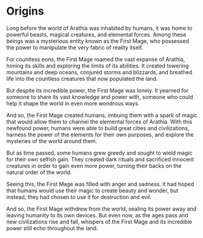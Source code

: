 # Origins

Long before the world of Arathia was inhabited by humans, it was home to powerful beasts, magical creatures, and elemental forces. Among these beings was a mysterious entity known as the First Mage, who possessed the power to manipulate the very fabric of reality itself.

For countless eons, the First Mage roamed the vast expanse of Arathia, honing its skills and exploring the limits of its abilities. It created towering mountains and deep oceans, conjured storms and blizzards, and breathed life into the countless creatures that now populated the land.

But despite its incredible power, the First Mage was lonely. It yearned for someone to share its vast knowledge and power with, someone who could help it shape the world in even more wondrous ways.

And so, the First Mage created humans, imbuing them with a spark of magic that would allow them to channel the elemental forces of Arathia. With this newfound power, humans were able to build great cities and civilizations, harness the power of the elements for their own purposes, and explore the mysteries of the world around them.

But as time passed, some humans grew greedy and sought to wield magic for their own selfish gain. They created dark rituals and sacrificed innocent creatures in order to gain even more power, turning their backs on the natural order of the world.

Seeing this, the First Mage was filled with anger and sadness. It had hoped that humans would use their magic to create beauty and wonder, but instead, they had chosen to use it for destruction and evil.

And so, the First Mage withdrew from the world, sealing its power away and leaving humanity to its own devices. But even now, as the ages pass and new civilizations rise and fall, whispers of the First Mage and its incredible power still echo throughout the land.
